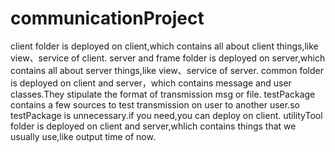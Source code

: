 # communicationProject
client folder is deployed on client,which contains all about client things,like view、service of client.
server and frame folder is deployed on server,which contains all about server things,like view、service of server.
common folder is deployed on client and server，which contains message and user classes.They stipulate the format of transmission msg or file.
testPackage contains a few sources to test transmission on user to another user.so testPackage is unnecessary.if you need,you can deploy on client.
utilityTool folder is deployed on client and server,whlich contains things that we usually use,like output time of now.
